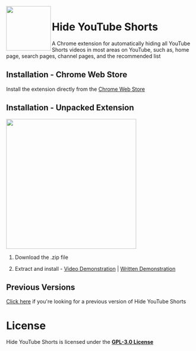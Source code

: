 <img width="120" height="120" align="left" style="float: left" src="https://i.imgur.com/JL0PN9q.png">

# Hide YouTube Shorts
A Chrome extension for automatically hiding all YouTube Shorts videos in most areas on YouTube, such as, home page, search pages, channel pages, and the recommended list

## Installation - Chrome Web Store
Install the extension directly from the [Chrome Web Store](https://chrome.google.com/webstore/detail/aljlkinhomaaahfdojalfmimeidofpih)

## Installation - Unpacked Extension
<img width=350 style="align: center" src="https://i.imgur.com/uJJnLNr.png">

1. Download the .zip file

2. Extract and install - [Video Demonstration](https://www.youtube.com/watch?v=hIRX1dpfqHc) | [Written Demonstration](https://developer.chrome.com/docs/extensions/mv3/getstarted/development-basics/#load-unpacked)

## Previous Versions
[Click here](https://github.com/ProbablyRaging/hide-youtube-shorts/releases) if you're looking for a previous version of Hide YouTube Shorts

# License
Hide YouTube Shorts is licensed under the **[GPL-3.0 License](./LICENSE)**